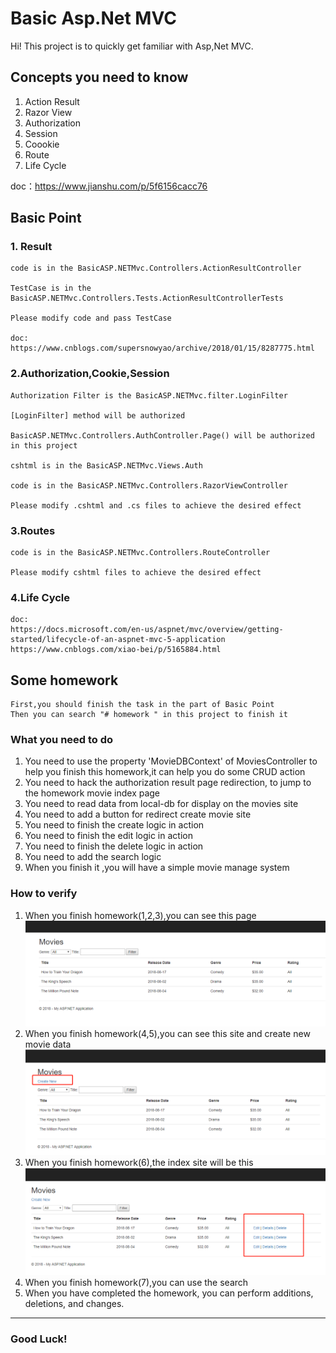 # Basic Asp.Net MVC 
Hi! This project is to quickly get familiar with Asp,Net MVC.

## Concepts you need to know
1. Action Result
2. Razor View
3. Authorization
4. Session
5. Coookie
6. Route
7. Life Cycle

doc：https://www.jianshu.com/p/5f6156cacc76

## Basic Point

### 1. Result
    code is in the BasicASP.NETMvc.Controllers.ActionResultController
    
    TestCase is in the BasicASP.NETMvc.Controllers.Tests.ActionResultControllerTests
    
    Please modify code and pass TestCase
    
    doc: https://www.cnblogs.com/supersnowyao/archive/2018/01/15/8287775.html
### 2.Authorization,Cookie,Session
    Authorization Filter is the BasicASP.NETMvc.filter.LoginFilter 
    
    [LoginFilter] method will be authorized
    
    BasicASP.NETMvc.Controllers.AuthController.Page() will be authorized in this project 
    
    cshtml is in the BasicASP.NETMvc.Views.Auth
    
    code is in the BasicASP.NETMvc.Controllers.RazorViewController 
    
    Please modify .cshtml and .cs files to achieve the desired effect
    
### 3.Routes
    code is in the BasicASP.NETMvc.Controllers.RouteController
    
    Please modify cshtml files to achieve the desired effect
### 4.Life Cycle
    doc:
    https://docs.microsoft.com/en-us/aspnet/mvc/overview/getting-started/lifecycle-of-an-aspnet-mvc-5-application
    https://www.cnblogs.com/xiao-bei/p/5165884.html
    
## Some homework
    First,you should finish the task in the part of Basic Point
    Then you can search "# homework " in this project to finish it
### What you need to do
1. You need to use the property 'MovieDBContext' of MoviesController to help you finish this homework,it can help you do some CRUD action
2. You need to hack the authorization result page redirection, to jump to the homework movie index page
3. You need to read data from local-db for display on the movies site
4. You need to add a button for redirect create movie site
5. You need to finish the create logic in action
6. You need to finish the edit logic in action
7. You need to finish the delete logic in action
8. You need to add the search logic
9. When you finish it ,you will have a simple movie manage system

### How to verify

1. When you finish homework(1,2,3),you can see this page
![image](BasicASP.NETMvc/mockup/Index-BasicPage.png)
2. When you finish homework(4,5),you can see this site and create new movie data
![image](BasicASP.NETMvc/mockup/Index-CreateButton.png)
3. When you finish homework(6),the index site will be this
![image](BasicASP.NETMvc/mockup/Index-HasEdit.png)
4. When you finish homework(7),you can use the search
5. When you have completed the homework, you can perform additions, deletions, and changes.
--- 
### Good Luck!
